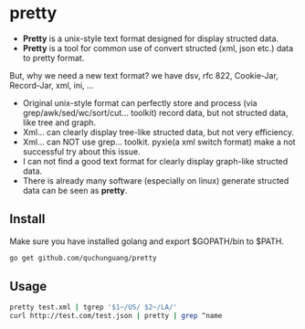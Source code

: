 pretty
======

* **Pretty** is a unix-style text format designed for display structed data.
* **Pretty** is a tool for common use of convert structed (xml, json etc.) data to pretty format.

But, why we need a new text format? we have dsv, rfc 822, Cookie-Jar, Record-Jar, xml, ini, ...

* Original unix-style format can perfectly store and process (via grep/awk/sed/wc/sort/cut... toolkit) record data, but not structed data, like tree and graph.
* Xml... can clearly display tree-like structed data, but not very efficiency.
* Xml... can NOT use grep... toolkit. pyxie(a xml switch format) make a not successful try about this issue. 
* I can not find a good text format for clearly display graph-like structed data.
* There is already many software (especially on linux) generate structed data can be seen as **pretty**.

Install
-------

Make sure you have installed golang and export $GOPATH/bin to $PATH.

```sh
go get github.com/quchunguang/pretty
```

Usage
-----

```sh
pretty test.xml | tgrep '$1~/US/ $2~/LA/'
curl http://test.com/test.json | pretty | grep ^name
```

